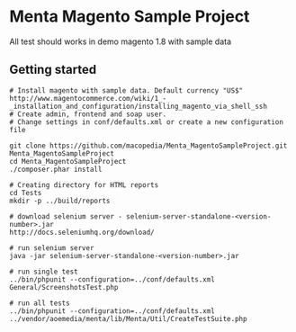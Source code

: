 # Menta Magento Sample Project

All test should works in demo magento 1.8 with sample data
## Getting started
    # Install magento with sample data. Default currency "US$"
    http://www.magentocommerce.com/wiki/1_-_installation_and_configuration/installing_magento_via_shell_ssh
    # Create admin, frontend and soap user.
    # Change settings in conf/defaults.xml or create a new configuration file

    git clone https://github.com/macopedia/Menta_MagentoSampleProject.git Menta_MagentoSampleProject
    cd Menta_MagentoSampleProject
    ./composer.phar install

    # Creating directory for HTML reports
    cd Tests
    mkdir -p ../build/reports

    # download selenium server - selenium-server-standalone-<version-number>.jar
    http://docs.seleniumhq.org/download/

    # run selenium server
    java -jar selenium-server-standalone-<version-number>.jar

    # run single test
    ../bin/phpunit --configuration=../conf/defaults.xml General/ScreenshotsTest.php

    # run all tests
    ../bin/phpunit --configuration=../conf/defaults.xml ../vendor/aoemedia/menta/lib/Menta/Util/CreateTestSuite.php